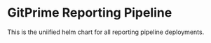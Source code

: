 # GitPrime Reporting Pipeline

This is the uniified helm chart for all reporting pipeline deployments.